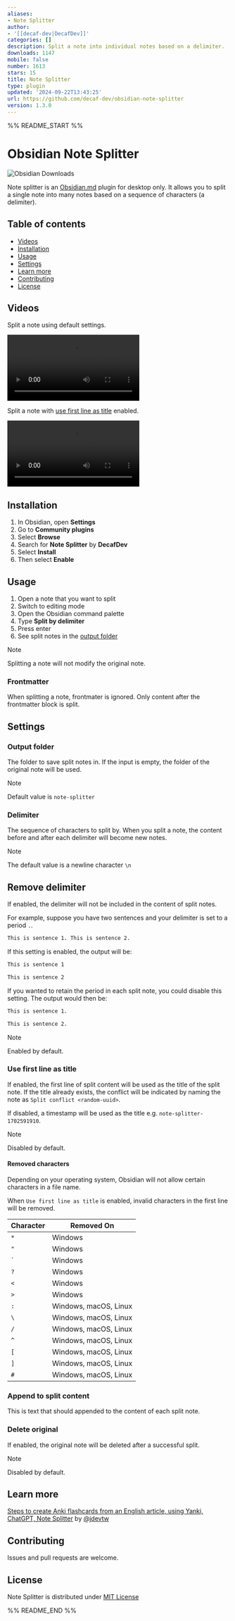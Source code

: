 ```yaml
---
aliases:
- Note Splitter
author:
- '[[decaf-dev|DecafDev]]'
categories: []
description: Split a note into individual notes based on a delimiter.
downloads: 1147
mobile: false
number: 1613
stars: 15
title: Note Splitter
type: plugin
updated: '2024-09-22T13:43:25'
url: https://github.com/decaf-dev/obsidian-note-splitter
version: 1.3.0
---
```


%% README_START %%

# Obsidian Note Splitter

![Obsidian Downloads](https://img.shields.io/badge/dynamic/json?logo=obsidian&color=%23483699&label=downloads&query=%24%5B%22note-splitter%22%5D.downloads&url=https%3A%2F%2Fraw.githubusercontent.com%2Fobsidianmd%2Fobsidian-releases%2Fmaster%2Fcommunity-plugin-stats.json)

Note splitter is an [Obsidian.md](https://obsidian.md) plugin for desktop only. It allows you to split a single note into many notes based on a sequence of characters (a delimiter).

## Table of contents

-   [Videos](#videos)
-   [Installation](#installation)
-   [Usage](#usage)
-   [Settings](#settings)
-   [Learn more](#learn-more)
-   [Contributing](#contributing)
-   [License](#license)

## Videos

Split a note using default settings.

<video src="https://github.com/decaf-dev/obsidian-note-splitter/assets/40307803/b15117e8-a297-4353-b705-13e7713872ef" controls="controls" style="max-width: 100%;">
  Your browser does not support the video tag.
</video>

Split a note with [use first line as title](#use-first-line-as-title) enabled.

<video src="https://github.com/decaf-dev/obsidian-note-splitter/assets/40307803/fe4edb7c-4f4d-4f3e-b1a8-a42cd2a23706" controls="controls" style="max-width: 100%;">
  Your browser does not support the video tag.
</video>

## Installation

1. In Obsidian, open **Settings**
2. Go to **Community plugins**
3. Select **Browse**
4. Search for **Note Splitter** by **DecafDev**
5. Select **Install**
6. Then select **Enable**

## Usage

1. Open a note that you want to split
2. Switch to editing mode
3. Open the Obsidian command palette
4. Type **Split by delimiter**
5. Press enter
6. See split notes in the [output folder](#output-folder)

> [!NOTE]
> Splitting a note will not modify the original note.

### Frontmatter

When splitting a note, frontmater is ignored. Only content after the frontmatter block is split.

## Settings

### Output folder

The folder to save split notes in. If the input is empty, the folder of the original note will be used.

> [!NOTE]
> Default value is `note-splitter`

### Delimiter

The sequence of characters to split by. When you split a note, the content before and after each delimiter will become new notes.

> [!NOTE]
> The default value is a newline character `\n`

## Remove delimiter

If enabled, the delimiter will not be included in the content of split notes.

For example, suppose you have two sentences and your delimiter is set to a period `.`.

```markdown
This is sentence 1. This is sentence 2.
```

If this setting is enabled, the output will be:

```markdown
This is sentence 1
```

```markdown
This is sentence 2
```

If you wanted to retain the period in each split note, you could disable this setting. The output would then be:

```markdown
This is sentence 1.
```

```markdown
This is sentence 2.
```

> [!NOTE]
> Enabled by default.

### Use first line as title

If enabled, the first line of split content will be used as the title of the split note. If the title already exists, the conflict will be indicated by naming the note as `Split conflict <random-uuid>`.

If disabled, a timestamp will be used as the title e.g. `note-splitter-1702591910`.

> [!NOTE]
> Disabled by default.

#### Removed characters

Depending on your operating system, Obsidian will not allow certain characters in a file name.

When `Use first line as title` is enabled, invalid characters in the first line will be removed.

| Character | Removed On            |
| --------- | --------------------- |
| `*`       | Windows               |
| `"`       | Windows               |
| `` ` ``   | Windows               |
| `?`       | Windows               |
| `<`       | Windows               |
| `>`       | Windows               |
| `:`       | Windows, macOS, Linux |
| `\`       | Windows, macOS, Linux |
| `/`       | Windows, macOS, Linux |
| `^`       | Windows, macOS, Linux |
| `[`       | Windows, macOS, Linux |
| `]`       | Windows, macOS, Linux |
| `#`       | Windows, macOS, Linux |

### Append to split content

This is text that should appended to the content of each split note.

### Delete original

If enabled, the original note will be deleted after a successful split.

> [!NOTE]
> Disabled by default.

## Learn more

[Steps to create Anki flashcards from an English article, using Yanki, ChatGPT, Note Splitter](https://www.youtube.com/watch?v=Gu6B7nqUV9o) by [@jdevtw](https://www.youtube.com/@jdevtw)

## Contributing

Issues and pull requests are welcome.

## License

Note Splitter is distributed under [MIT License](https://github.com/decaf-dev/obsidian-note-splitter/blob/master/LICENSE)


%% README_END %%